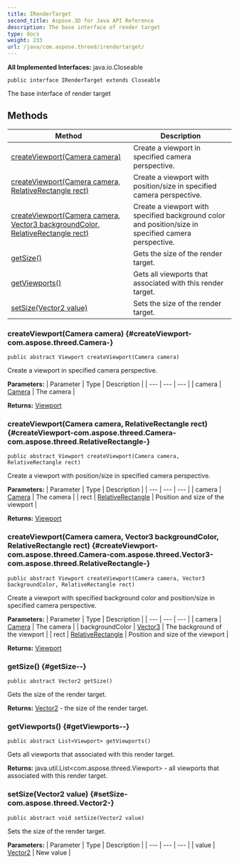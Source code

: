```yaml
---
title: IRenderTarget
second_title: Aspose.3D for Java API Reference
description: The base interface of render target
type: docs
weight: 233
url: /java/com.aspose.threed/irendertarget/
---
```


**All Implemented Interfaces:**
java.io.Closeable
```
public interface IRenderTarget extends Closeable
```

The base interface of render target
## Methods

| Method | Description |
| --- | --- |
| [createViewport(Camera camera)](#createViewport-com.aspose.threed.Camera-) | Create a viewport in specified camera perspective. |
| [createViewport(Camera camera, RelativeRectangle rect)](#createViewport-com.aspose.threed.Camera-com.aspose.threed.RelativeRectangle-) | Create a viewport with position/size in specified camera perspective. |
| [createViewport(Camera camera, Vector3 backgroundColor, RelativeRectangle rect)](#createViewport-com.aspose.threed.Camera-com.aspose.threed.Vector3-com.aspose.threed.RelativeRectangle-) | Create a viewport with specified background color and position/size in specified camera perspective. |
| [getSize()](#getSize--) | Gets the size of the render target. |
| [getViewports()](#getViewports--) | Gets all viewports that associated with this render target. |
| [setSize(Vector2 value)](#setSize-com.aspose.threed.Vector2-) | Sets the size of the render target. |
### createViewport(Camera camera) {#createViewport-com.aspose.threed.Camera-}
```
public abstract Viewport createViewport(Camera camera)
```


Create a viewport in specified camera perspective.

**Parameters:**
| Parameter | Type | Description |
| --- | --- | --- |
| camera | [Camera](../../com.aspose.threed/camera) | The camera |

**Returns:**
[Viewport](../../com.aspose.threed/viewport)
### createViewport(Camera camera, RelativeRectangle rect) {#createViewport-com.aspose.threed.Camera-com.aspose.threed.RelativeRectangle-}
```
public abstract Viewport createViewport(Camera camera, RelativeRectangle rect)
```


Create a viewport with position/size in specified camera perspective.

**Parameters:**
| Parameter | Type | Description |
| --- | --- | --- |
| camera | [Camera](../../com.aspose.threed/camera) | The camera |
| rect | [RelativeRectangle](../../com.aspose.threed/relativerectangle) | Position and size of the viewport |

**Returns:**
[Viewport](../../com.aspose.threed/viewport)
### createViewport(Camera camera, Vector3 backgroundColor, RelativeRectangle rect) {#createViewport-com.aspose.threed.Camera-com.aspose.threed.Vector3-com.aspose.threed.RelativeRectangle-}
```
public abstract Viewport createViewport(Camera camera, Vector3 backgroundColor, RelativeRectangle rect)
```


Create a viewport with specified background color and position/size in specified camera perspective.

**Parameters:**
| Parameter | Type | Description |
| --- | --- | --- |
| camera | [Camera](../../com.aspose.threed/camera) | The camera |
| backgroundColor | [Vector3](../../com.aspose.threed/vector3) | The background of the viewport |
| rect | [RelativeRectangle](../../com.aspose.threed/relativerectangle) | Position and size of the viewport |

**Returns:**
[Viewport](../../com.aspose.threed/viewport)
### getSize() {#getSize--}
```
public abstract Vector2 getSize()
```


Gets the size of the render target.

**Returns:**
[Vector2](../../com.aspose.threed/vector2) - the size of the render target.
### getViewports() {#getViewports--}
```
public abstract List<Viewport> getViewports()
```


Gets all viewports that associated with this render target.

**Returns:**
java.util.List<com.aspose.threed.Viewport> - all viewports that associated with this render target.
### setSize(Vector2 value) {#setSize-com.aspose.threed.Vector2-}
```
public abstract void setSize(Vector2 value)
```


Sets the size of the render target.

**Parameters:**
| Parameter | Type | Description |
| --- | --- | --- |
| value | [Vector2](../../com.aspose.threed/vector2) | New value |

